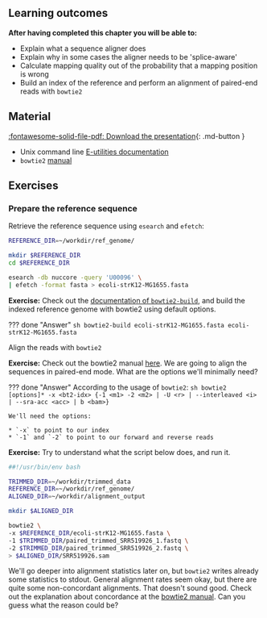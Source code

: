 ## Learning outcomes

**After having completed this chapter you will be able to:**

- Explain what a sequence aligner does
- Explain why in some cases the aligner needs to be 'splice-aware'
- Calculate mapping quality out of the probability that a mapping position is wrong
- Build an index of the reference and perform an alignment of paired-end reads with `bowtie2`

## Material

[:fontawesome-solid-file-pdf: Download the presentation](../assets/pdf/read_alignment.pdf){: .md-button }

* Unix command line [E-utilities documentation](https://www.ncbi.nlm.nih.gov/books/NBK179288/)
* `bowtie2` [manual](http://bowtie-bio.sourceforge.net/bowtie2/manual.shtml#command-line)

## Exercises

### Prepare the reference sequence

Retrieve the reference sequence using `esearch` and `efetch`:

```sh
REFERENCE_DIR=~/workdir/ref_genome/

mkdir $REFERENCE_DIR
cd $REFERENCE_DIR

esearch -db nuccore -query 'U00096' \
| efetch -format fasta > ecoli-strK12-MG1655.fasta
```

**Exercise:** Check out the [documentation of `bowtie2-build`](http://bowtie-bio.sourceforge.net/bowtie2/manual.shtml#the-bowtie2-build-indexer), and build the indexed reference genome with bowtie2 using default options.

??? done "Answer"
    ```sh
    bowtie2-build ecoli-strK12-MG1655.fasta ecoli-strK12-MG1655.fasta
    ```

Align the reads with `bowtie2`

**Exercise:** Check out the bowtie2 manual [here](http://bowtie-bio.sourceforge.net/bowtie2/manual.shtml#command-line). We are going to align the sequences in paired-end mode. What are the options we'll minimally need?

??? done "Answer"
    According to the usage of `bowtie2`:
    ```sh
    bowtie2 [options]* -x <bt2-idx> {-1 <m1> -2 <m2> | -U <r> | --interleaved <i> | --sra-acc <acc> | b <bam>}
    ```

    We'll need the options:

    * `-x` to point to our index
    * `-1` and `-2` to point to our forward and reverse reads

**Exercise:** Try to understand what the script below does, and run it.

```sh
##!/usr/bin/env bash

TRIMMED_DIR=~/workdir/trimmed_data
REFERENCE_DIR=~/workdir/ref_genome/
ALIGNED_DIR=~/workdir/alignment_output

mkdir $ALIGNED_DIR

bowtie2 \
-x $REFERENCE_DIR/ecoli-strK12-MG1655.fasta \
-1 $TRIMMED_DIR/paired_trimmed_SRR519926_1.fastq \
-2 $TRIMMED_DIR/paired_trimmed_SRR519926_2.fastq \
> $ALIGNED_DIR/SRR519926.sam
```

We'll go deeper into alignment statistics later on, but `bowtie2` writes already some statistics to stdout. General alignment rates seem okay, but there are quite some non-concordant alignments. That doesn't sound good. Check out the explanation about concordance at the [bowtie2 manual](http://bowtie-bio.sourceforge.net/bowtie2/manual.shtml#concordant-pairs-match-pair-expectations-discordant-pairs-dont). Can you guess what the reason could be?
